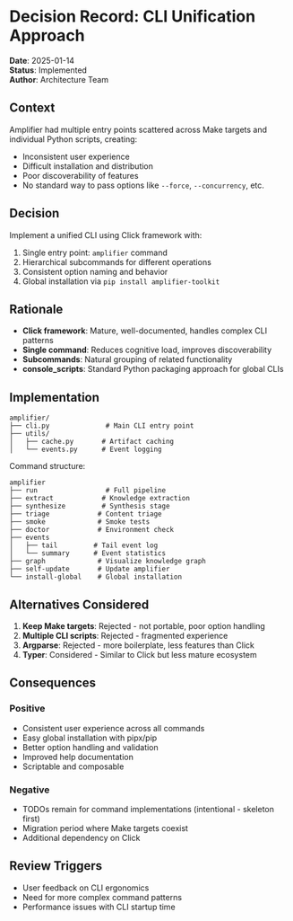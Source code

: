 # Decision Record: CLI Unification Approach

**Date**: 2025-01-14  
**Status**: Implemented  
**Author**: Architecture Team

## Context

Amplifier had multiple entry points scattered across Make targets and individual Python scripts, creating:
- Inconsistent user experience
- Difficult installation and distribution
- Poor discoverability of features
- No standard way to pass options like `--force`, `--concurrency`, etc.

## Decision

Implement a unified CLI using Click framework with:
1. Single entry point: `amplifier` command
2. Hierarchical subcommands for different operations
3. Consistent option naming and behavior
4. Global installation via `pip install amplifier-toolkit`

## Rationale

- **Click framework**: Mature, well-documented, handles complex CLI patterns
- **Single command**: Reduces cognitive load, improves discoverability
- **Subcommands**: Natural grouping of related functionality
- **console_scripts**: Standard Python packaging approach for global CLIs

## Implementation

```
amplifier/
├── cli.py              # Main CLI entry point
├── utils/
│   ├── cache.py       # Artifact caching
│   └── events.py      # Event logging
```

Command structure:
```
amplifier
├── run                 # Full pipeline
├── extract            # Knowledge extraction
├── synthesize         # Synthesis stage
├── triage            # Content triage
├── smoke             # Smoke tests
├── doctor            # Environment check
├── events
│   ├── tail         # Tail event log
│   └── summary      # Event statistics
├── graph             # Visualize knowledge graph
├── self-update       # Update amplifier
└── install-global    # Global installation
```

## Alternatives Considered

1. **Keep Make targets**: Rejected - not portable, poor option handling
2. **Multiple CLI scripts**: Rejected - fragmented experience
3. **Argparse**: Rejected - more boilerplate, less features than Click
4. **Typer**: Considered - Similar to Click but less mature ecosystem

## Consequences

### Positive
- Consistent user experience across all commands
- Easy global installation with pipx/pip
- Better option handling and validation
- Improved help documentation
- Scriptable and composable

### Negative
- TODOs remain for command implementations (intentional - skeleton first)
- Migration period where Make targets coexist
- Additional dependency on Click

## Review Triggers

- User feedback on CLI ergonomics
- Need for more complex command patterns
- Performance issues with CLI startup time